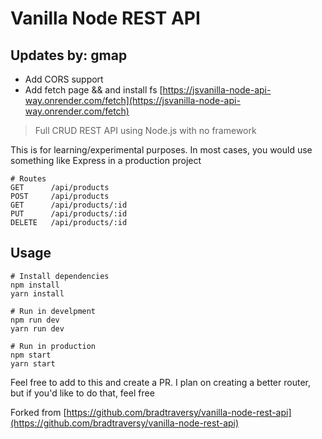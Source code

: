 # Vanilla Node REST API

## Updates by: gmap

- Add CORS support
- Add fetch page && and install fs [https://jsvanilla-node-api-way.onrender.com/fetch](https://jsvanilla-node-api-way.onrender.com/fetch)

> Full CRUD REST API using Node.js with no framework

This is for learning/experimental purposes. In most cases, you would use something like Express in a production project

```
# Routes
GET      /api/products
POST     /api/products
GET      /api/products/:id
PUT      /api/products/:id
DELETE   /api/products/:id

```

## Usage

```
# Install dependencies
npm install
yarn install

# Run in develpment
npm run dev
yarn run dev

# Run in production
npm start
yarn start
```

Feel free to add to this and create a PR. I plan on creating a better router, but if you'd like to do that, feel free

Forked from [https://github.com/bradtraversy/vanilla-node-rest-api](https://github.com/bradtraversy/vanilla-node-rest-api)
